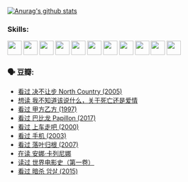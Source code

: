 
[![Anurag's github stats](https://github-readme-stats.vercel.app/api?username=w940853815)](https://github.com/anuraghazra/github-readme-stats)

### Skills:

<code><img height="32" src="https://cdn.jsdelivr.net/npm/simple-icons@v5/icons/python.svg"></code>
<code><img height="32" src="https://cdn.jsdelivr.net/npm/simple-icons@v5/icons/javascript.svg"></code>
<code><img height="32" src="https://cdn.jsdelivr.net/npm/simple-icons@v5/icons/django.svg"></code>
<code><img height="32" src="https://cdn.jsdelivr.net/npm/simple-icons@v5/icons/flask.svg"></code>
<code><img height="32" src="https://cdn.jsdelivr.net/npm/simple-icons@v5/icons/vuetify.svg"></code>
<code><img height="32" src="https://cdn.jsdelivr.net/npm/simple-icons@v5/icons/git.svg"></code>
<code><img height="32" src="https://cdn.jsdelivr.net/npm/simple-icons@v5/icons/docker.svg"></code>
<code><img height="32" src="https://cdn.jsdelivr.net/npm/simple-icons@v5/icons/postgresql.svg"></code>
<code><img height="32" src="https://cdn.jsdelivr.net/npm/simple-icons@v5/icons/elasticsearch.svg"></code>
<code><img height="32" src="https://cdn.jsdelivr.net/npm/simple-icons@v5/icons/macos.svg"></code>
<code><img height="32" src="https://cdn.jsdelivr.net/npm/simple-icons@v5/icons/linux.svg"></code>

### 🗣 豆瓣:

<!-- DOUBAN-ACTIVITIES:START -->
- [看过 决不让步 North Country‎ (2005)](https://www.douban.com/people/136069238/status/3660051849/?_i=37619280)
- [想读 我不知道该说什么，关于死亡还是爱情](https://www.douban.com/people/136069238/status/3653363833/?_i=37619280)
- [看过 甲方乙方‎ (1997)](https://www.douban.com/people/136069238/status/3651577723/?_i=37619280)
- [看过 巴比龙 Papillon‎ (2017)](https://www.douban.com/people/136069238/status/3645198699/?_i=37619280)
- [看过 上车走吧‎ (2000)](https://www.douban.com/people/136069238/status/3637719305/?_i=37619280)
- [看过 手机‎ (2003)](https://www.douban.com/people/136069238/status/3637051304/?_i=37619280)
- [看过 落叶归根‎ (2007)](https://www.douban.com/people/136069238/status/3630316395/?_i=37619280)
- [在读 安娜·卡列尼娜](https://www.douban.com/people/136069238/status/3625420280/?_i=37619280)
- [读过 世界电影史（第一卷）](https://www.douban.com/people/136069238/status/3625419209/?_i=37619280)
- [看过 暗杀 암살‎ (2015)](https://www.douban.com/people/136069238/status/3621839871/?_i=37619280)
<!-- DOUBAN-ACTIVITIES:END -->
<!--
**w940853815/w940853815** is a ✨ _special_ ✨ repository because its `README.md` (this file) appears on your GitHub profile.

Here are some ideas to get you started:

- 🔭 I’m currently working on ...
- 🌱 I’m currently learning ...
- 👯 I’m looking to collaborate on ...
- 🤔 I’m looking for help with ...
- 💬 Ask me about ...
- 📫 How to reach me: ...
- 😄 Pronouns: ...
- ⚡ Fun fact: ...
-->
